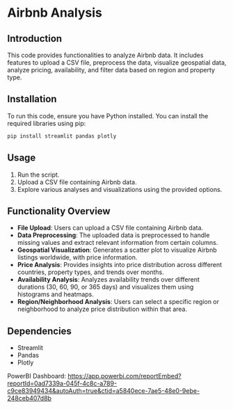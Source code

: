 # Airbnb Analysis

## Introduction
This code provides functionalities to analyze Airbnb data. It includes features to upload a CSV file, preprocess the data, visualize geospatial data, analyze pricing, availability, and filter data based on region and property type.

## Installation
To run this code, ensure you have Python installed. You can install the required libraries using pip:
```bash
pip install streamlit pandas plotly
```

## Usage
1. Run the script.
2. Upload a CSV file containing Airbnb data.
3. Explore various analyses and visualizations using the provided options.

## Functionality Overview
- **File Upload**: Users can upload a CSV file containing Airbnb data.
- **Data Preprocessing**: The uploaded data is preprocessed to handle missing values and extract relevant information from certain columns.
- **Geospatial Visualization**: Generates a scatter plot to visualize Airbnb listings worldwide, with price information.
- **Price Analysis**: Provides insights into price distribution across different countries, property types, and trends over months.
- **Availability Analysis**: Analyzes availability trends over different durations (30, 60, 90, or 365 days) and visualizes them using histograms and heatmaps.
- **Region/Neighborhood Analysis**: Users can select a specific region or neighborhood to analyze price distribution within that area.

## Dependencies
- Streamlit
- Pandas
- Plotly

PowerBI Dashboard: https://app.powerbi.com/reportEmbed?reportId=0ad7339a-045f-4c8c-a789-c9ce83949434&autoAuth=true&ctid=a5840ece-7ae5-48e0-9ebe-248ceb407d8b

